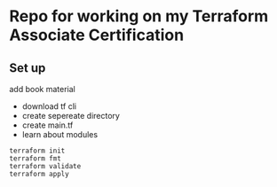# Repo for working on my Terraform Associate Certification
## Set up
add book material
- download tf cli
- create sepereate directory
- create main.tf
- learn about modules
```
terraform init
terraform fmt
terraform validate
terraform apply
```
